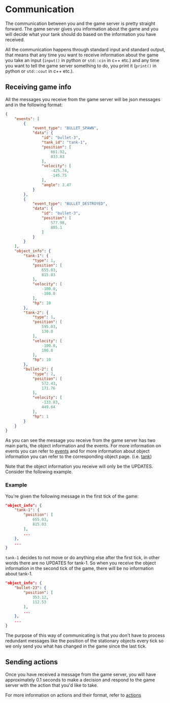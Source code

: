 # Communication

The communication between you and the game server is pretty straight forward.
The game server gives you information about the game and you will decide what your tank should do based on the information you have received.

All the communication happens through standard input and standard output, that means that any time you want to receive information about the game you take an input (`input()` in python or `std::cin` in c++ etc.) and any time you want to tell the game server something to do, you print it (`print()` in python or `std::cout` in c++ etc.).

## Receiving game info

All the messages you receive from the game server will be json messages and in the following format:

```json
{
    "events": [
        {
            "event_type": "BULLET_SPAWN",
            "data": {
                "id": "bullet-3",
                "tank_id": "tank-1",
                "position": [
                    661.92,
                    833.83
                ],
                "velocity": [
                    -425.74,
                    -145.75
                ],
                "angle": 3.47
            }
        },
        {
            "event_type": "BULLET_DESTROYED",
            "data": {
                "id": "bullet-3",
                "position": [
                    577.98,
                    805.1
                ]
            }
        }
    ],
    "object_info": {
        "tank-1": {
            "type": 1,
            "position": [
                655.03,
                815.03
            ],
            "velocity": [
                -100.0,
                -100.0
            ],
            "hp": 10
        },
        "tank-2": {
            "type": 1,
            "position": [
                595.03,
                130.0
            ],
            "velocity": [
                -100.0,
                100.0
            ],
            "hp": 10
        },
        "bullet-2": {
            "type": 2,
            "position": [
                572.43,
                171.76
            ],
            "velocity": [
                -133.83,
                449.64
            ],
            "hp": 1
        }
    }
}
```

As you can see the message you receive from the game server has two main parts, the object information and the events. For more information on events you can refer to [events](events.md) and for more information about object information you can refer to the corresponding object page. (i.e. [tank](../game_objects/tank.md))

Note that the object information you receive will only be the UPDATES. Consider the following example.

### Example

You're given the following message in the first tick of the game:

```json
"object_info": {
    "tank-1": {
        "position": [
            655.03,
            815.03
        ],
        ...
    },
    ...
}
```

`tank-1` decides to not move or do anything else after the first tick, in other words there are no UPDATES for tank-1. So when you receive the object information in the second tick of the game, there will be no information about tank-1.

```json
"object_info": {
    "bullet-23": {
        "position": [
            353.12,
            112.53
        ],
        ...
    },
    ...
}
```

The purpose of this way of communicating is that you don't have to process redundant messages like the position of the stationary objects every tick so we only send you what has changed in the game since the last tick.

## Sending actions

Once you have received a message from the game server, you will have approximately 0.1 seconds to make a decision and respond to the game server with the action that you'd like to take.

For more information on actions and their format, refer to [actions](actions.md)
